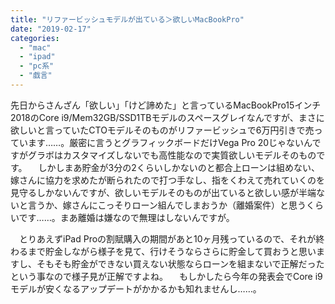 ```yaml
---
title: "リファービッシュモデルが出ている＞欲しいMacBookPro"
date: "2019-02-17"
categories: 
  - "mac"
  - "ipad"
  - "pc系"
  - "戯言"
---
```


先日からさんざん「欲しい」「けど諦めた」と言っているMacBookPro15インチ2018のCore i9/Mem32GB/SSD1TBモデルのスペースグレイなんですが、まさに欲しいと言っていたCTOモデルそのものがリファービッシュで6万円引きで売っています……。厳密に言うとグラフィックボードだけVega Pro 20じゃないんですがグラボはカスタマイズしないでも高性能なので実質欲しいモデルそのものです。 　しかしまあ貯金が3分の2くらいしかないのと都合上ローンは組めない、嫁さんに協力を求めたが断られたので打つ手なし、指をくわえて売れていくのを見守るしかないんですが、欲しいモデルそのものが出ていると欲しい感が半端ないと言うか、嫁さんにこっそりローン組んでしまおうか（離婚案件）と思うくらいです……。まあ離婚は嫌なので無理はしないんですが。

　とりあえずiPad Proの割賦購入の期間があと10ヶ月残っているので、それが終わるまで貯金しながら様子を見て、行けそうならさらに貯金して買おうと思いますし、そもそも貯金ができない買えない状態ならローンを組まないで正解だったという事なので様子見が正解ですよね。 　もしかしたら今年の発表会でCore i9モデルが安くなるアップデートがかかるかも知れませんし……。
